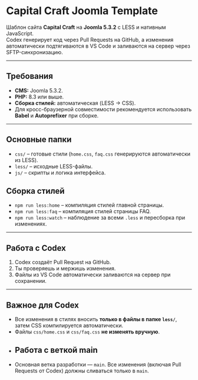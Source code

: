 # Capital Craft Joomla Template

Шаблон сайта **Capital Craft** на **Joomla 5.3.2** с LESS и нативным JavaScript.  
Codex генерирует код через Pull Requests на GitHub, а изменения автоматически подтягиваются в VS Code и заливаются на сервер через SFTP-синхронизацию.

---

## Требования
- **CMS:** Joomla 5.3.2.
- **PHP:** 8.3 или выше.
- **Сборка стилей:** автоматическая (LESS → CSS).
- Для кросс-браузерной совместимости рекомендуется использовать **Babel** и **Autoprefixer** при сборке.

---

## Основные папки
- `css/` – готовые стили (`home.css`, `faq.css` генерируются автоматически из LESS).
- `less/` – исходные LESS-файлы.
- `js/` – скрипты и логика интерфейса.

## Сборка стилей
- `npm run less:home` – компиляция стилей главной страницы.
- `npm run less:faq` – компиляция стилей страницы FAQ.
- `npm run less:watch` – наблюдение за всеми `.less` и пересборка при изменениях.

---

## Работа с Codex
1. Codex создаёт Pull Request на GitHub.
2. Ты проверяешь и мержишь изменения.
3. Файлы из VS Code автоматически заливаются на сервер при сохранении.

---

## Важное для Codex
- Все изменения в стилях вносить **только в файлы в папке `less/`**, затем CSS компилируется автоматически.
- Файлы `css/home.css` и `css/faq.css` **не изменять вручную**.
- ## Работа с веткой main
- Основная ветка разработки — `main`. Все изменения (включая Pull Requests от Codex) должны сливаться только в `main`.
